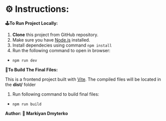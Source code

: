 # ⚙️ Instructions:

**🕹️To Run Project Locally:**

1. **Clone** this project from GitHub repository.
2. Make sure you have [Node.js](https://nodejs.org/) installed.
3. Install dependecies  using command ```npm install```
4. Run the following command to open in browser:

- ```npm run dev```

**🔨To Build The Final Files:**

This is a frontend project built with [Vite](https://vitejs.dev/).
The compiled files will be located in the **dist/** folder

1. Run following command to build final files:

- ```npm run build```



**Author: 🐒 Markiyan Dmyterko**
